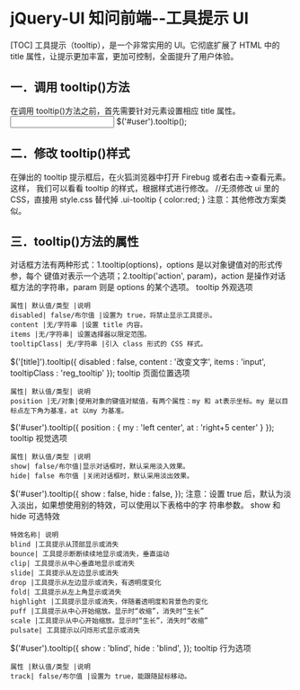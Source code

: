 # jQuery-UI 知问前端--工具提示 UI
[TOC]
工具提示（tooltip），是一个非常实用的 UI。它彻底扩展了 HTML 中的 title 属性，让提示更加丰富，更加可控制，全面提升了用户体验。
## 一．调用 tooltip()方法
在调用 tooltip()方法之前，首先需要针对元素设置相应 title 属性。
<input type="text" name="user" class="text" id="user" title="请输入帐号，不小于 2 位！" />
$('#user').tooltip();

## 二．修改 tooltip()样式
在弹出的 tooltip 提示框后，在火狐浏览器中打开 Firebug 或者右击->查看元素。这样，
我们可以看看 tooltip 的样式，根据样式进行修改。
//无须修改 ui 里的 CSS，直接用 style.css 替代掉
.ui-tooltip {
color:red;
}
注意：其他修改方案类似。

## 三．tooltip()方法的属性
对话框方法有两种形式：1.tooltip(options)，options 是以对象键值对的形式传参，每个
键值对表示一个选项；2.tooltip('action', param)，action 是操作对话框方法的字符串，param
则是 options 的某个选项。
tooltip 外观选项
```table
属性| 默认值/类型 |说明
disabled| false/布尔值 |设置为 true，将禁止显示工具提示。
content |无/字符串 |设置 title 内容。
items |无/字符串| 设置选择器以限定范围。
tooltipClass| 无/字符串 |引入 class 形式的 CSS 样式。
```
$('[title]').tooltip({
disabled : false,
content : '改变文字',
items : 'input', tooltipClass : 'reg_tooltip'
});
tooltip 页面位置选项
```table
属性| 默认值/类型| 说明
position |无/对象|使用对象的键值对赋值，有两个属性：my 和 at表示坐标。my 是以目标点左下角为基准，at 以my 为基准。
```
$('#user').tooltip({
position : {
my : 'left center',
at : 'right+5 center'
}
});
tooltip 视觉选项
```table
属性| 默认值/类型 |说明
show| false/布尔值|显示对话框时，默认采用淡入效果。
hide| false 布尔值 |关闭对话框时，默认采用淡出效果。
```
$('#user').tooltip({
show : false,
hide : false,
});
注意：设置 true 后，默认为淡入淡出，如果想使用别的特效，可以使用以下表格中的字
符串参数。
show 和 hide 可选特效
```table
特效名称| 说明
blind |工具提示从顶部显示或消失
bounce| 工具提示断断续续地显示或消失，垂直运动
clip| 工具提示从中心垂直地显示或消失
slide| 工具提示从左边显示或消失
drop |工具提示从左边显示或消失，有透明度变化
fold| 工具提示从左上角显示或消失
highlight |工具提示显示或消失，伴随着透明度和背景色的变化
puff |工具提示从中心开始缩放。显示时“收缩”，消失时“生长”
scale |工具提示从中心开始缩放。显示时“生长”，消失时“收缩”
pulsate| 工具提示以闪烁形式显示或消失
```
$('#user').tooltip({
show : 'blind',
hide : 'blind',
});
tooltip 行为选项
```table
属性 |默认值/类型 |说明
track| false/布尔值 |设置为 true，能跟随鼠标移动。
```
